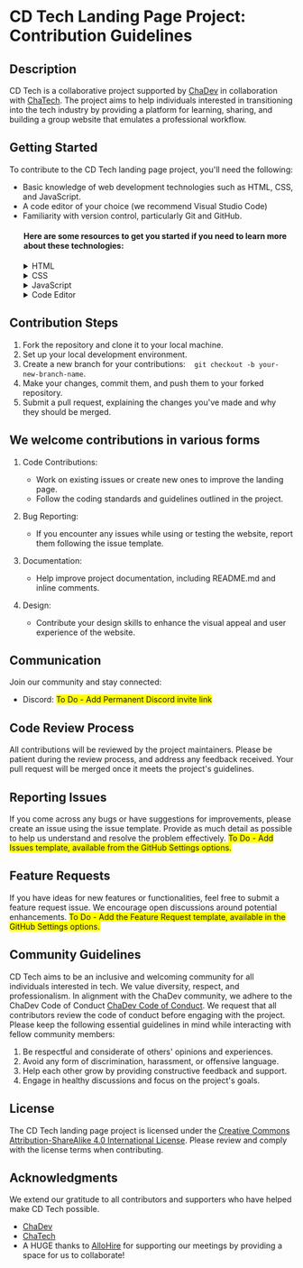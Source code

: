 # CD Tech Landing Page Project: Contribution Guidelines

## Description
CD Tech is a collaborative project supported by <a href="https://www.chadev.com" target="_blank">ChaDev</a> in collaboration with <a href="https://www.chatech.org/" target="_blank">ChaTech</a>. The project aims to help individuals interested in transitioning into the tech industry by providing a platform for learning, sharing, and building a group website that emulates a professional workflow.

## Getting Started
To contribute to the CD Tech landing page project, you'll need the following:
 - Basic knowledge of web development technologies such as HTML, CSS, and JavaScript.
 - A code editor of your choice (we recommend Visual Studio Code)
 - Familiarity with version control, particularly Git and GitHub.
 
 <div style="margin-left: 25px;">

#### Here are some resources to get you started if you need to learn more about these technologies:

<details>
<summary>HTML</summary>

- <a href="https://www.freecodecamp.org/news/html-crash-course/">HTML for Beginners (freeCodeCamp)</a>
- <a href="https://www.codecademy.com/learn/learn-html">Learn HTML (Codecademy)</a>
- <a href="https://www.youtube.com/watch?v=GDGejH3SDNQ&t=19s&ab_channel=freeCodeCamp.org">HTML & Coding Introduction – Course for Beginners (YouTube video from freeCodeCamp)</a>
</details>

<details>
<summary>CSS</summary>

- <a href="https://www.codecademy.com/learn/learn-css">Learn CSS (Codecademy)</a>
- <a href="https://www.freecodecamp.org/news/learn-css-in-11-hours/">Learn CSS in 11 Hours (freeCodeCamp)</a>
- <a href="https://www.youtube.com/watch?v=jNwCMTQ9ico&ab_channel=ColtSteele">Intro to CSS - Colt's Code Camp (YouTube video)</a>
</details>

<details>
<summary>JavaScript</summary>

- <a href="https://www.freecodecamp.org/news/learn-javascript-for-beginners/">Learn JavaScript for Beginners – JS Basics Handbook (freeCodeCamp)</a>
- <a href="https://www.codecademy.com/learn/introduction-to-javascript">Learn JavaScript (Codecademy)</a>
-  <a href="https://www.youtube.com/watch?v=BI1o2H9z9fo&t=1448s&ab_channel=TraversyMedia">Modern JavaScript From The Beginning | First 12 Hours (Traversy Media)</a>
</details>

<details>
<summary>Code Editor</summary>
<p>&nbsp;&nbsp;&nbsp;&nbsp;<a href="https://code.visualstudio.com/download">Download Link for Visual Studio Code</a></p>
</details>

</div>

  ## Contribution Steps
  1. Fork the repository and clone it to your local machine.
  2. Set up your local development environment.
  3. Create a new branch for your contributions: &nbsp;&nbsp; `git checkout -b your-new-branch-name`.
  4. Make your changes, commit them, and push them to your forked repository.
  5. Submit a pull request, explaining the changes you've made and why they should be merged.

## We welcome contributions in various forms
1. Code Contributions:
   - Work on existing issues or create new ones to improve the landing page.
   - Follow the coding standards and guidelines outlined in the project.

2. Bug Reporting:
   - If you encounter any issues while using or testing the website, report them following the issue template.

3. Documentation:
   - Help improve project documentation, including README.md and inline comments. 

4. Design:
   - Contribute your design skills to enhance the visual appeal and user experience of the website.

## Communication
Join our community and stay connected:

- Discord:  <span style="background-color: #FFFF00">To Do - Add Permanent Discord invite link</span>

## Code Review Process
All contributions will be reviewed by the project maintainers. Please be patient during the review process, and address any feedback received. Your pull request will be merged once it meets the project's guidelines.

## Reporting Issues
If you come across any bugs or have suggestions for improvements, please create an issue using the issue template. Provide as much detail as possible to help us understand and resolve the problem effectively. <span style="background-color: #FFFF00">To Do - Add Issues template, available from the GitHub Settings options.</span>

## Feature Requests
If you have ideas for new features or functionalities, feel free to submit a feature request issue. We encourage open discussions around potential enhancements.  <span style="background-color: #FFFF00">To Do - Add the Feature Request template, available in the GitHub Settings options.</span>

## Community Guidelines
CD Tech aims to be an inclusive and welcoming community for all individuals interested in tech. We value diversity, respect, and professionalism. In alignment with the ChaDev community, we adhere to the ChaDev Code of Conduct <a href="https://chadev.com/coc/" target="_blank">ChaDev Code of Conduct</a>.  We request that all contributors review the code of conduct before engaging with the project. Please keep the following essential guidelines in mind while interacting with fellow community members:

1. Be respectful and considerate of others' opinions and experiences.
2. Avoid any form of discrimination, harassment, or offensive language.
3. Help each other grow by providing constructive feedback and support.
4. Engage in healthy discussions and focus on the project's goals.

## License
The CD Tech landing page project is licensed under the <a href="http://creativecommons.org/licenses/by-sa/4.0/" target="_blank">Creative Commons Attribution-ShareAlike 4.0 International License</a>. Please review and comply with the license terms when contributing.

## Acknowledgments
We extend our gratitude to all contributors and supporters who have helped make CD Tech possible. 
- <a href="https://www.chadev.com" target="_blank">ChaDev</a> 
- <a href="https://www.chatech.org/" target="_blank">ChaTech</a>
- A HUGE thanks to <a href="https://www.allohire.com/" target="_blank">AlloHire</a> for supporting our meetings by providing a space for us to collaborate!